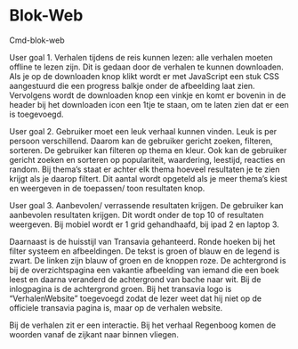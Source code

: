 # Blok-Web
Cmd-blok-web

User goal 1. Verhalen tijdens de reis kunnen lezen: alle verhalen moeten offline te lezen zijn. 
Dit is gedaan door de verhalen te kunnen downloaden.  Als je op de downloaden knop klikt wordt er met JavaScript een stuk CSS aangestuurd die een progress balkje onder de afbeelding laat zien. Vervolgens wordt de downloaden knop een vinkje en komt er bovenin in de header bij het downloaden icon een 1tje te staan, om te laten zien dat er een is toegevoegd.  

User goal 2. Gebruiker moet een leuk verhaal kunnen vinden. Leuk is per persoon verschillend. Daarom kan de gebruiker gericht zoeken, filteren, sorteren. 
De gebruiker kan filteren op thema en kleur. Ook kan de gebruiker gericht zoeken en sorteren op populariteit, waardering, leestijd, reacties en random. Bij thema’s staat er achter elk thema hoeveel resultaten je te zien krijgt als je daarop filtert. Dit aantal wordt opgeteld als je meer thema’s kiest en weergeven in de toepassen/ toon resultaten knop. 

User goal 3. Aanbevolen/ verrassende resultaten krijgen. 
De gebruiker kan aanbevolen resultaten krijgen. Dit wordt onder de top 10 of resultaten weergeven. Bij mobiel wordt er 1 grid gehandhaafd, bij ipad 2 en laptop 3. 

Daarnaast is de huisstijl van Transavia gehanteerd. Ronde hoeken bij het filter systeem en afbeeldingen. 
De tekst is groen of blauw en de legend is zwart. 
De linken zijn blauw of groen en de knoppen roze. 
De achtergrond is bij de overzichtspagina een vakantie afbeelding van iemand die een boek leest en daarna veranderd de achtergrond van bache naar wit. Bij de inlogpagina is de achtergrond groen.
Bij het transavia logo is “VerhalenWebsite” toegevoegd zodat de lezer weet dat hij niet op de officiele transavia pagina is, maar op de verhalen website.

Bij de verhalen zit er een interactie. Bij het verhaal Regenboog komen de woorden vanaf de zijkant naar binnen vliegen. 
